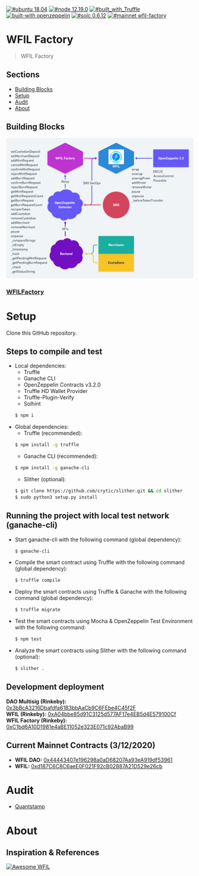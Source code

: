 [![#ubuntu 18.04](https://img.shields.io/badge/ubuntu-v18.04-orange?style=plastic)](https://ubuntu.com/download/desktop)
[![#node 12.19.0](https://img.shields.io/badge/node-v12.19.0-blue?style=plastic)](https://github.com/nvm-sh/nvm#installation-and-update)
[![#built_with_Truffle](https://img.shields.io/badge/built%20with-Truffle-blueviolet?style=plastic)](https://www.trufflesuite.com/)
[![built-with openzeppelin](https://img.shields.io/badge/built%20with-OpenZeppelin-3677FF?style=plastic)](https://docs.openzeppelin.com/)
[![#solc 0.6.12](https://img.shields.io/badge/solc-v0.6.12-brown?style=plastic)](https://github.com/ethereum/solidity/releases/tag/v0.6.12)
[![#mainnet wfil-factory](https://img.shields.io/badge/mainnet-WFILFactory-purple?style=plastic&logo=Ethereum)](https://etherscan.io/address/)

# WFIL Factory

> WFIL Factory

## Sections
* [Building Blocks](#building-blocks)
* [Setup](#setup)
* [Audit](#audit)
* [About](#about)

## Building Blocks

![WFIL Factory Flow-Chart](WFIL_DAO.png)

### [WFILFactory](./contracts/WFILFactory.sol)


Setup
============

Clone this GitHub repository.

## Steps to compile and test

  - Local dependencies:
    - Truffle
    - Ganache CLI
    - OpenZeppelin Contracts v3.2.0
    - Truffle HD Wallet Provider
    - Truffle-Plugin-Verify
    - Solhint
    ```sh
    $ npm i
    ```
  - Global dependencies:
    - Truffle (recommended):
    ```sh
    $ npm install -g truffle
    ```
    - Ganache CLI (recommended):
    ```sh
    $ npm install -g ganache-cli
    ```
    - Slither (optional):
    ```sh
    $ git clone https://github.com/crytic/slither.git && cd slither
    $ sudo python3 setup.py install
    ```
## Running the project with local test network (ganache-cli)

   - Start ganache-cli with the following command (global dependency):
     ```sh
     $ ganache-cli
     ```
   - Compile the smart contract using Truffle with the following command (global dependency):
     ```sh
     $ truffle compile
     ```
   - Deploy the smart contracts using Truffle & Ganache with the following command (global dependency):
     ```sh
     $ truffle migrate
     ```
   - Test the smart contracts using Mocha & OpenZeppelin Test Environment with the following command:
     ```sh
     $ npm test
     ```
   - Analyze the smart contracts using Slither with the following command (optional):
      ```sh
      $ slither .
      ```

## Development deployment
**DAO Multisig (Rinkeby):** [0x3bBcA3216Dbafdfa61B3bbAaCb9C6FEbe4C45f2F](https://rinkeby.etherscan.io/address/0x3bbca3216dbafdfa61b3bbaacb9c6febe4c45f2f#code)  
**WFIL (Rinkeby):** [0xA04bbe85d91C3125d577AF17e4EB5d4E579100Cf](https://rinkeby.etherscan.io/address/0xA04bbe85d91C3125d577AF17e4EB5d4E579100Cf#code)   
**WFIL Factory (Rinkeby):** [0xC1bd6A10D1981e4aBE11052e323E071c92AbaB99](https://rinkeby.etherscan.io/address/0xC1bd6A10D1981e4aBE11052e323E071c92AbaB99#code)  

## Current Mainnet Contracts (3/12/2020)
* **WFIL DAO:** [0x44443407e196298a0aD68207Aa93eA919df53961](https://etherscan.io/address/0x44443407e196298a0aD68207Aa93eA919df53961)  
* **WFIL:** [0xd187C6C8C6aeE0F021F92cB02887A21D529e26cb](https://etherscan.io/address/0xd187C6C8C6aeE0F021F92cB02887A21D529e26cb#code)  

Audit
=====

* [Quantstamp]()

About
============
## Inspiration & References

[![Awesome WFIL](https://img.shields.io/badge/Awesome-WFIL-blue)](https://github.com/wfil/awesome-wfil/blob/master/README.md#references)

